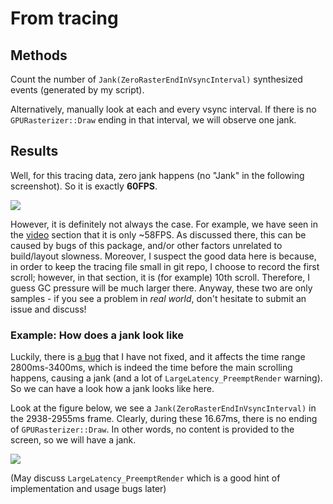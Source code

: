 # From tracing

## Methods

Count the number of `Jank(ZeroRasterEndInVsyncInterval)` synthesized events (generated by my  script).

Alternatively, manually look at each and every vsync interval. If there is no `GPURasterizer::Draw` ending in that interval, we will observe one jank.

## Results

Well, for this tracing data, zero jank happens (no "Jank" in the following screenshot). So it is exactly **60FPS**.

![](../../../../../blob/doc_images/analyze_fps_tracing_interest_region.png)

However, it is definitely not always the case. For example, we have seen in the [video](video.md) section that it is only ~58FPS. As discussed there, this can be caused by bugs of this package, and/or other factors unrelated to build/layout slowness. Moreover, I suspect the good data here is because, in order to keep the tracing file small in git repo, I choose to record the first scroll; however, in that section, it is (for example) 10th scroll. Therefore, I guess GC pressure will be much larger there. Anyway, these two are only samples - if you see a problem in *real world*, don't hesitate to submit an issue and discuss!

### Example: How does a jank look like

Luckily, there is [a bug](LargeLatency_PreemptRender) that I have not fixed, and it affects the time range 2800ms-3400ms, which is indeed the time before the main scrolling happens, causing a jank (and a lot of `LargeLatency_PreemptRender` warning). So we can have a look how a jank looks like here.

Look at the figure below, we see a `Jank(ZeroRasterEndInVsyncInterval)` in the 2938-2955ms frame. Clearly, during these 16.67ms, there is no ending of `GPURasterizer::Draw`. In other words, no content is provided to the screen, so we will have a jank.

![](../../../../../blob/doc_images/analyze_fps_tracing_sample_jank.png)

(May discuss `LargeLatency_PreemptRender` which is a good hint of implementation and usage bugs later)
